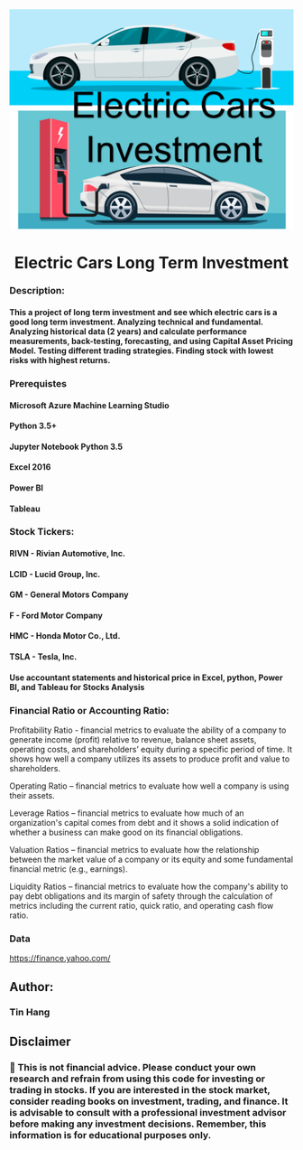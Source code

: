 <img src="Electric_Cars.PNG">  
<h1 align="center">Electric Cars Long Term Investment</h1>

### Description:
#### This a project of long term investment and see which electric cars is a good long term investment. Analyzing technical and fundamental. Analyzing historical data (2 years) and calculate performance measurements, back-testing, forecasting, and using Capital Asset Pricing Model. Testing different trading strategies. Finding stock with lowest risks with highest returns. 

### Prerequistes
#### Microsoft Azure Machine Learning Studio  
#### Python 3.5+
#### Jupyter Notebook Python 3.5  
#### Excel 2016
#### Power BI  
#### Tableau

### Stock Tickers:
#### RIVN - Rivian Automotive, Inc.  
#### LCID - Lucid Group, Inc.    
#### GM - General Motors Company  
#### F - Ford Motor Company  
#### HMC - Honda Motor Co., Ltd.  
#### TSLA - Tesla, Inc.  
#### Use accountant statements and historical price in Excel, python, Power BI, and Tableau for Stocks Analysis

### Financial Ratio or Accounting Ratio:  

Profitability Ratio - financial metrics to evaluate the ability of a company to generate income (profit) relative to revenue, balance sheet assets, operating costs, and shareholders’ equity during a specific period of time. It shows how well a company utilizes its assets to produce profit and value to shareholders.  

Operating Ratio – financial metrics to evaluate how well a company is using their assets.  

Leverage Ratios – financial metrics to evaluate how much of an organization's capital comes from debt and it shows a solid indication of whether a business can make good on its financial obligations.  

Valuation Ratios – financial metrics to evaluate how the relationship between the market value of a company or its equity and some fundamental financial metric (e.g., earnings).  

Liquidity Ratios – financial metrics to evaluate how the company's ability to pay debt obligations and its margin of safety through the calculation of metrics including the current ratio, quick ratio, and operating cash flow ratio.   

### Data
https://finance.yahoo.com/  

## Author:  
### Tin Hang  

## Disclaimer
### 🔴 This is not financial advice. Please conduct your own research and refrain from using this code for investing or trading in stocks. If you are interested in the stock market, consider reading books on investment, trading, and finance. It is advisable to consult with a professional investment advisor before making any investment decisions. Remember, this information is for educational purposes only.  
